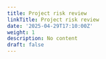 ```yaml
---
title: Project risk review
linkTitle: Project risk review
date: '2025-04-29T17:10:00Z'
weight: 1
description: No content
draft: false
---
```



